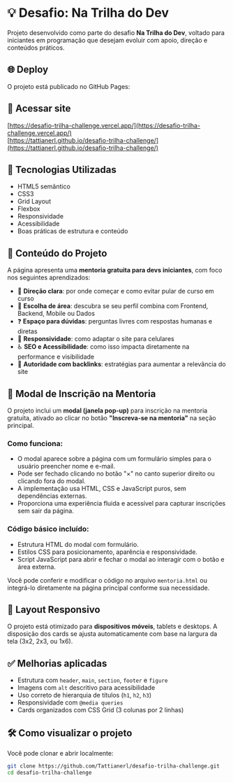 # 💡 Desafio: Na Trilha do Dev

Projeto desenvolvido como parte do desafio **Na Trilha do Dev**, voltado para iniciantes em programação que desejam evoluir com apoio, direção e conteúdos práticos.

## 🌐 Deploy

O projeto está publicado no GitHub Pages:

## 🔗 Acessar site
[https://desafio-trilha-challenge.vercel.app/](https://desafio-trilha-challenge.vercel.app/)  
[https://tattianerl.github.io/desafio-trilha-challenge/](https://tattianerl.github.io/desafio-trilha-challenge/)

## 🚀 Tecnologias Utilizadas

- HTML5 semântico  
- CSS3  
- Grid Layout  
- Flexbox  
- Responsividade  
- Acessibilidade  
- Boas práticas de estrutura e conteúdo  

## 🧠 Conteúdo do Projeto

A página apresenta uma **mentoria gratuita para devs iniciantes**, com foco nos seguintes aprendizados:

- 🎯 **Direção clara**: por onde começar e como evitar pular de curso em curso  
- 🧭 **Escolha de área**: descubra se seu perfil combina com Frontend, Backend, Mobile ou Dados  
- ❓ **Espaço para dúvidas**: perguntas livres com respostas humanas e diretas  
- 📱 **Responsividade**: como adaptar o site para celulares  
- ♿ **SEO e Acessibilidade**: como isso impacta diretamente na performance e visibilidade  
- 🔗 **Autoridade com backlinks**: estratégias para aumentar a relevância do site  

## 💬 Modal de Inscrição na Mentoria

O projeto inclui um **modal (janela pop-up)** para inscrição na mentoria gratuita, ativado ao clicar no botão **"Inscreva-se na mentoria"** na seção principal.

### Como funciona:

- O modal aparece sobre a página com um formulário simples para o usuário preencher nome e e-mail.  
- Pode ser fechado clicando no botão "×" no canto superior direito ou clicando fora do modal.  
- A implementação usa HTML, CSS e JavaScript puros, sem dependências externas.  
- Proporciona uma experiência fluida e acessível para capturar inscrições sem sair da página.  

### Código básico incluído:

- Estrutura HTML do modal com formulário.  
- Estilos CSS para posicionamento, aparência e responsividade.  
- Script JavaScript para abrir e fechar o modal ao interagir com o botão e área externa.  

Você pode conferir e modificar o código no arquivo `mentoria.html` ou integrá-lo diretamente na página principal conforme sua necessidade.

## 📱 Layout Responsivo

O projeto está otimizado para **dispositivos móveis**, tablets e desktops. A disposição dos cards se ajusta automaticamente com base na largura da tela (3x2, 2x3, ou 1x6).

## ✅ Melhorias aplicadas

- Estrutura com `header`, `main`, `section`, `footer` e `figure`  
- Imagens com `alt` descritivo para acessibilidade  
- Uso correto de hierarquia de títulos (`h1`, `h2`, `h3`)  
- Responsividade com `@media queries`  
- Cards organizados com CSS Grid (3 colunas por 2 linhas)  

## 🛠️ Como visualizar o projeto

Você pode clonar e abrir localmente:

```bash
git clone https://github.com/Tattianerl/desafio-trilha-challenge.git
cd desafio-trilha-challenge
